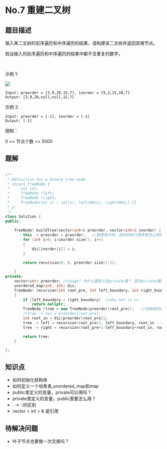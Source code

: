 # No.7 重建二叉树
## 题目描述
输入某二叉树的前序遍历和中序遍历的结果，请构建该二叉树并返回其根节点。

假设输入的前序遍历和中序遍历的结果中都不含重复的数字。

 

示例 1:

![](image-kr253b3y.png)
```
Input: preorder = [3,9,20,15,7], inorder = [9,3,15,20,7]
Output: [3,9,20,null,null,15,7]
```
示例 2:

```
Input: preorder = [-1], inorder = [-1]
Output: [-1]
```

限制：

0 <= 节点个数 <= 5000

## 题解
```c++

/**
 * Definition for a binary tree node.
 * struct TreeNode {
 *     int val;
 *     TreeNode *left;
 *     TreeNode *right;
 *     TreeNode(int x) : val(x), left(NULL), right(NULL) {}
 * };
 */
class Solution {
public:
    
    TreeNode* buildTree(vector<int>& preorder, vector<int>& inorder) {
        this -> preorder = preorder;   //程序执行时，语句的执行顺序是怎么样的？
        for (int i=0; i<inorder.size(); i++)
        {
            dic[inorder[i]] = i;
        }
        
        return recursion(0, 0, preorder.size()-1);

    }
private:
    vector<int> preorder; //usage? 为什么要定义在private里？ 因为private里的成员函数调用就更方便了，如果在public里定义，则还要多一个this指针
    unordered_map<int, int> dic;
    TreeNode* recursion(int root_pre, int left_boundary, int right_boundary)
    {
        if (left_boundary > right_boundary)  //why not is ==
            return nullptr;
        TreeNode *tree = new TreeNode(preorder[root_pre]);   //结构体的new定义，还有什么方式可以
        //tree -> val = preorder[root_pre];
        int root_in = dic[preorder[root_pre]];
        tree -> left = recursion(root_pre+1, left_boundary, root_in - 1);
        tree -> right = recursion(root_pre+1-left_boundary+root_in, root_in+1, right_boundary);

        return tree;
    }

};
```
## 知识点
* 如何初始化结构体
* 如何定义一个哈希表,unordered_map和map
* public里定义的变量，private可以用吗？
* private里定义的变量，public里要怎么用？
* . -> ::的区别
* vector < int > & 是引用

## 待解决问题
* 叶子节点也要做一次交换吗？
